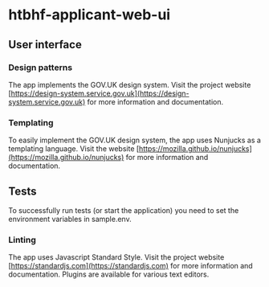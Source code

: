 # htbhf-applicant-web-ui

## User interface

### Design patterns

The app implements the GOV.UK design system. Visit the project website [https://design-system.service.gov.uk](https://design-system.service.gov.uk) for more information and documentation.

### Templating

To easily implement the GOV.UK design system, the app uses Nunjucks as a templating language. Visit the website [https://mozilla.github.io/nunjucks](https://mozilla.github.io/nunjucks) for more information and documentation.

## Tests
To successfully run tests (or start the application) you need to set the environment variables in sample.env.

### Linting

The app uses Javascript Standard Style. Visit the project website [https://standardjs.com](https://standardjs.com) for more information and documentation. Plugins are available for various text editors.
